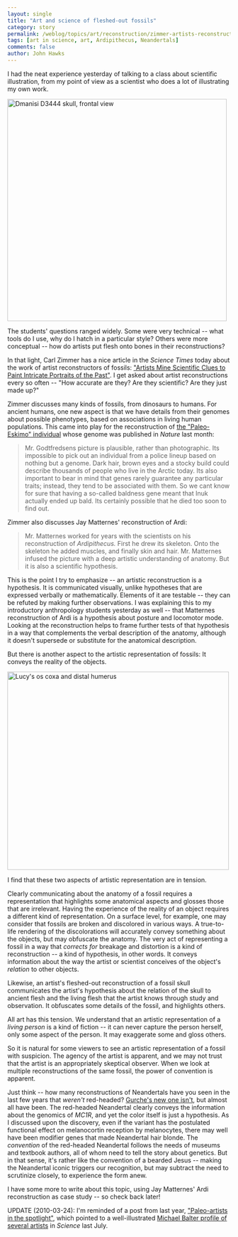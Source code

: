 ```yaml
---
layout: single 
title: "Art and science of fleshed-out fossils" 
category: story
permalink: /weblog/topics/art/reconstruction/zimmer-artists-reconstructions-2010.html
tags: [art in science, art, Ardipithecus, Neandertals] 
comments: false 
author: John Hawks 
---
```


I had the neat experience yesterday of talking to a class about scientific illustration, from my point of view as a scientist who does a lot of illustrating my own work. 

<div class="middle-picture">
<a href="http://www.flickr.com/photos/johnhawks/4457965756/" title="Dmanisi D3444 skull, frontal view by John Hawks, on Flickr"><img src="http://farm3.static.flickr.com/2680/4457965756_9a98d7c38f.jpg" width="495" height="500" alt="Dmanisi D3444 skull, frontal view" /></a>
</div>

The students' questions ranged widely. Some were very technical -- what tools do I use, why do I hatch in a particular style? Others were more conceptual -- how do artists put flesh onto bones in their reconstructions? 

In that light, Carl Zimmer has a nice article in the <i>Science Times</i> today about the work of artist reconstructors of fossils: <a href="http://www.nytimes.com/2010/03/23/science/23paint.html">"Artists Mine Scientific Clues to Paint Intricate Portraits of the Past"</a>. I get asked about artist reconstructions every so often -- "How accurate are they? Are they scientific? Are they just made up?" 

Zimmer discusses many kinds of fossils, from dinosaurs to humans. For ancient humans, one new aspect is that we have details from their genomes about possible phenotypes, based on associations in living human populations. This came into play for the reconstruction of <a href="http://johnhawks.net/weblog/reviews/genomics/ancient/greenland-eskimo-willerslev-2010.html">the "Paleo-Eskimo" individual</a> whose genome was published in <i>Nature</i> last month: 

<blockquote>Mr. Godtfredsens picture is plausible, rather than photographic. Its impossible to pick out an individual from a police lineup based on nothing but a genome. Dark hair, brown eyes and a stocky build could describe thousands of people who live in the Arctic today. Its also important to bear in mind that genes rarely guarantee any particular traits; instead, they tend to be associated with them. So we cant know for sure that having a so-called baldness gene meant that Inuk actually ended up bald. Its certainly possible that he died too soon to find out.</blockquote>

Zimmer also discusses Jay Matternes' reconstruction of Ardi: 

<blockquote>Mr. Matternes worked for years with the scientists on his reconstruction of <i>Ardipithecus.</i> First he drew its skeleton. Onto the skeleton he added muscles, and finally skin and hair. Mr. Matternes infused the picture with a deep artistic understanding of anatomy. But it is also a scientific hypothesis.</blockquote>

This is the point I try to emphasize -- an artistic reconstruction is a hypothesis. It is communicated visually, unlike hypotheses that are expressed verbally or mathematically. Elements of it are testable -- they can be refuted by making further observations. I was explaining this to my introductory anthropology students yesterday as well -- that Matternes reconstruction of Ardi is a hypothesis about posture and locomotor mode. Looking at the reconstruction helps to frame further tests of that hypothesis in a way that complements the verbal description of the anatomy, although it doesn't supersede or substitute for the anatomical description. 

But there is another aspect to the artistic representation of fossils: It conveys the reality of the objects. 

<div class="middle-picture">
<a href="http://www.flickr.com/photos/johnhawks/4457966090/" title="Lucy's os coxa and distal humerus by John Hawks, on Flickr"><img src="http://farm5.static.flickr.com/4054/4457966090_ce9844cd60.jpg" width="500" height="446" alt="Lucy's os coxa and distal humerus" /></a>
</div>

I find that these two aspects of artistic representation are in tension. 

Clearly communicating about the anatomy of a fossil requires a representation that highlights some anatomical aspects and glosses those that are irrelevant. Having the experience of the reality of an object requires a different kind of representation. On a surface level, for example, one may consider that fossils are broken and discolored in various ways. A true-to-life rendering of the discolorations will accurately convey something about the objects, but may obfuscate the anatomy. The very act of representing a fossil in a way that <i>corrects for</i> breakage and distortion is a kind of reconstruction -- a kind of hypothesis, in other words. It conveys information about the way the artist or scientist conceives of the object's <i>relation</i> to other objects. 

Likewise, an artist's fleshed-out reconstruction of a fossil skull communicates the artist's hypothesis about the relation of the skull to ancient flesh and the living flesh that the artist knows through study and observation. It obfuscates some details of the fossil, and highlights others. 

All art has this tension. We understand that an artistic representation of a <i>living person</i> is a kind of fiction -- it can never capture the person herself, only some aspect of the person. It may exaggerate some and gloss others. 

So it is natural for some viewers to see an artistic representation of a fossil with suspicion. The agency of the artist is apparent, and we may not trust that the artist is an appropriately skeptical observer. When we look at multiple reconstructions of the same fossil, the power of convention is apparent. 

Just think -- how many reconstructions of Neandertals have you seen in the last few years that <i>weren't</i> red-headed? <a href="http://www.smithsonianmag.com/science-nature/A-Closer-Look-at-Evolutionary-Faces.html?c=y&page=6">Gurche's new one isn't</a>, but almost all have been. The red-headed Neandertal clearly conveys the information about the genomics of <i>MC1R</i>, and yet the color itself is just a hypothesis. As I discussed upon the discovery, even if the variant has the postulated functional effect on melanocortin reception by melanocytes, there may well have been modifier genes that made Neandertal hair blonde. The <i>convention</i> of the red-headed Neandertal follows the needs of museums and textbook authors, all of whom need to tell the story about genetics. But in that sense, it's rather like the convention of a bearded Jesus -- making the Neandertal iconic triggers our recognition, but may subtract the need to scrutinize closely, to experience the form anew. 

I have some more to write about this topic, using Jay Matternes' Ardi reconstruction as case study -- so check back later!

UPDATE (2010-03-24): I'm reminded of a post from last year, <a href="http://johnhawks.net/weblog/topics/profiles/john-gurche-paleoart-balter-2009.html">"Paleo-artists in the spotlight"</a>, which pointed to a well-illustrated <a href="http://dx.doi.org/10.1126/science.325_136">Michael Balter profile of several artists</a> in <i>Science</i> last July.  


